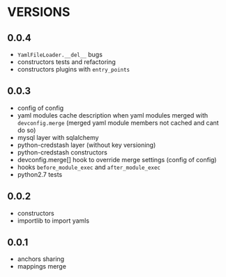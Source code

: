 VERSIONS
=======
0.0.4
-----
* `YamlFileLoader.__del__` bugs
* constructors tests and refactoring
* constructors plugins with `entry_points`

0.0.3
-----
* config of config
* yaml modules cache description when yaml modules merged with `devconfig.merge` (merged yaml module members not cached and cant do so)
* mysql layer with sqlalchemy
* python-credstash layer (without key versioning)
* python-credstash constructors
* devconfig.merge[] hook to override merge settings (config of config)
* hooks `before_module_exec` and `after_module_exec`
* python2.7 tests

0.0.2
-----
* constructors
* importlib to import yamls

0.0.1
-----
* anchors sharing
* mappings merge

